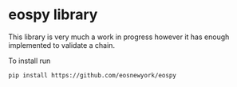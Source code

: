 # eospy library

This library is very much a work in progress however it has enough implemented to validate a chain.

To install run

```
pip install https://github.com/eosnewyork/eospy
```